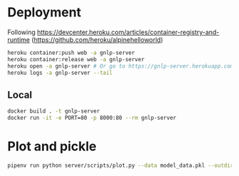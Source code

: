 # Deployment

Following https://devcenter.heroku.com/articles/container-registry-and-runtime (https://github.com/heroku/alpinehelloworld)

```bash
heroku container:push web -a gnlp-server
heroku container:release web -a gnlp-server
heroku open -a gnlp-server # Or go to https://gnlp-server.herokuapp.com/
heroku logs -a gnlp-server --tail
```

## Local

```bash
docker build . -t gnlp-server
docker run -it -e PORT=80 -p 8000:80 --rm gnlp-server
```

# Plot and pickle

```bash
pipenv run python server/scripts/plot.py --data model_data.pkl --outdir=web/src/assets/map --fmt png --max-zoom 5
```
